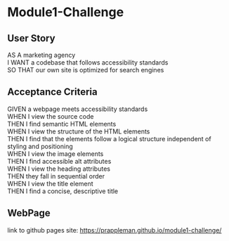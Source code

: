 # Module1-Challenge
## User Story
AS A marketing agency<br />
I WANT a codebase that follows accessibility standards<br />
SO THAT our own site is optimized for search engines<br />
## Acceptance Criteria
GIVEN a webpage meets accessibility standards<br />
WHEN I view the source code<br />
THEN I find semantic HTML elements<br />
WHEN I view the structure of the HTML elements<br />
THEN I find that the elements follow a logical structure independent of styling and positioning<br />
WHEN I view the image elements<br />
THEN I find accessible alt attributes<br />
WHEN I view the heading attributes<br />
THEN they fall in sequential order<br />
WHEN I view the title element<br />
THEN I find a concise, descriptive title<br />
## WebPage
link to github pages site: https://prappleman.github.io/module1-challenge/

